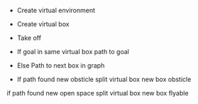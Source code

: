 
- Create virtual environment
- Create virtual box
- Take off
- If goal in same virtual box path to goal

- Else Path to next box in graph

- If path found new obsticle
    split virtual box
    new box obsticle

if path found new open space
    split virtual box
    new box flyable